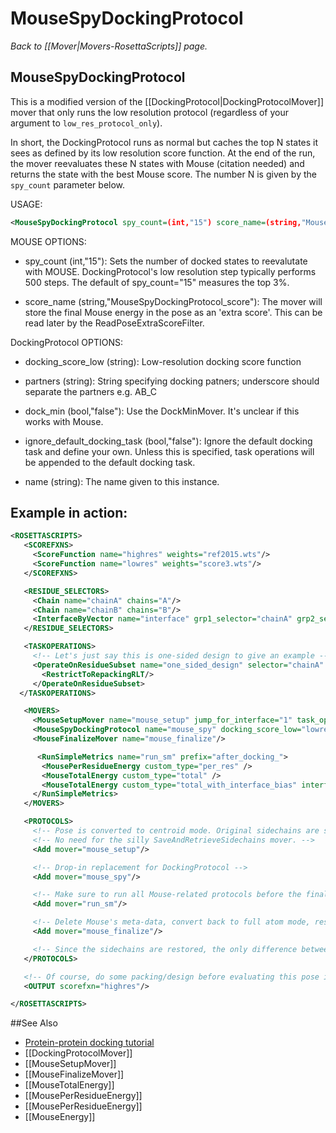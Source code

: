 # MouseSpyDockingProtocol
*Back to [[Mover|Movers-RosettaScripts]] page.*
## MouseSpyDockingProtocol

This is a modified version of the [[DockingProtocol|DockingProtocolMover]] mover
that only runs the low resolution protocol
(regardless of your argument to `low_res_protocol_only`).

In short, the DockingProtocol runs as normal but caches the top N states it sees
as defined by its low resolution score function.
At the end of the run, the mover reevaluates these N states with Mouse (citation needed)
and returns the state with the best Mouse score.
The number N is given by the `spy_count` parameter below.

USAGE:

```xml
<MouseSpyDockingProtocol spy_count=(int,"15") score_name=(string,"MouseSpyDockingProtocol_score") docking_score_low=(string) partners=(string) ignore_default_docking_task=(bool,"false") name=(string)/>
```

MOUSE OPTIONS:

-	spy\_count (int,"15"):  Sets the number of docked states to reevalutate with MOUSE. DockingProtocol's low resolution step typically performs 500 steps. The default of spy\_count="15" measures the top 3%.

-	score\_name (string,"MouseSpyDockingProtocol\_score"):  The mover will store the final Mouse energy in the pose as an 'extra score'. This can be read later by the ReadPoseExtraScoreFilter.

DockingProtocol OPTIONS:

-	docking\_score\_low (string):  Low-resolution docking score function

-	partners (string):  String specifying docking patners; underscore should separate the partners e.g. AB\_C

-	dock\_min (bool,"false"):  Use the DockMinMover. It's unclear if this works with Mouse.

-	ignore\_default\_docking\_task (bool,"false"):  Ignore the default docking task and define your own. Unless this is specified, task operations will be appended to the default docking task.

-	name (string):  The name given to this instance.

## Example in action:

```xml
<ROSETTASCRIPTS>
   <SCOREFXNS>
     <ScoreFunction name="highres" weights="ref2015.wts"/>
     <ScoreFunction name="lowres" weights="score3.wts"/>
   </SCOREFXNS>

   <RESIDUE_SELECTORS>
     <Chain name="chainA" chains="A"/>
     <Chain name="chainB" chains="B"/>
     <InterfaceByVector name="interface" grp1_selector="chainA" grp2_selector="chainB"/>
   </RESIDUE_SELECTORS>

   <TASKOPERATIONS>
     <!-- Let's just say this is one-sided design to give an example -->
     <OperateOnResidueSubset name="one_sided_design" selector="chainA" >
       <RestrictToRepackingRLT/>
     </OperateOnResidueSubset>
  </TASKOPERATIONS>

   <MOVERS>
     <MouseSetupMover name="mouse_setup" jump_for_interface="1" task_operations="one_sided_design" />
     <MouseSpyDockingProtocol name="mouse_spy" docking_score_low="lowres" spy_count="15"/>
     <MouseFinalizeMover name="mouse_finalize"/>

      <RunSimpleMetrics name="run_sm" prefix="after_docking_">
       <MousePerResidueEnergy custom_type="per_res" />
       <MouseTotalEnergy custom_type="total" />
       <MouseTotalEnergy custom_type="total_with_interface_bias" interface_residues="interface" />
     </RunSimpleMetrics>
   </MOVERS>

   <PROTOCOLS>
     <!-- Pose is converted to centroid mode. Original sidechains are stored in the pose. -->
     <!-- No need for the silly SaveAndRetrieveSidechains mover. -->
     <Add mover="mouse_setup"/>

     <!-- Drop-in replacement for DockingProtocol -->
     <Add mover="mouse_spy"/>

     <!-- Make sure to run all Mouse-related protocols before the finalize mover, including simple metrics -->
     <Add mover="run_sm"/>

     <!-- Delete Mouse's meta-data, convert back to full atom mode, restore original sidechains -->
     <Add mover="mouse_finalize"/>

     <!-- Since the sidechains are restored, the only difference between current pose and the original pose is the jump (docking) -->
   </PROTOCOLS>

   <!-- Of course, do some packing/design before evaluating this pose in high res -->
   <OUTPUT scorefxn="highres"/>

</ROSETTASCRIPTS>
```

##See Also

* [Protein-protein docking tutorial](https://www.rosettacommons.org/demos/latest/tutorials/Protein-Protein-Docking/Protein-Protein-Docking)
* [[DockingProtocolMover]]
* [[MouseSetupMover]]
* [[MouseFinalizeMover]]
* [[MouseTotalEnergy]]
* [[MousePerResidueEnergy]]
* [[MousePerResidueEnergy]]
* [[MouseEnergy]]
